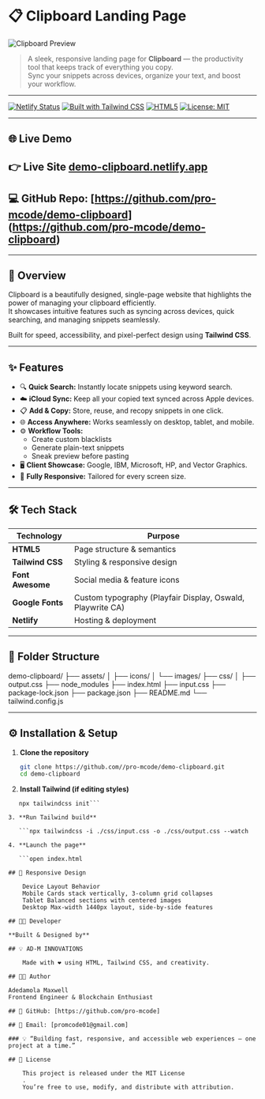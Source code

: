 # 📋 Clipboard Landing Page

![Clipboard Preview](./assets/images/preview.png)

> A sleek, responsive landing page for **Clipboard** — the productivity tool that keeps track of everything you copy.  
> Sync your snippets across devices, organize your text, and boost your workflow.

---

[![Netlify Status](https://api.netlify.com/api/v1/badges/your-badge-id/deploy-status)](https://demo-clipboard.netlify.app)
[![Built with Tailwind CSS](https://img.shields.io/badge/Built%20with-TailwindCSS-38B2AC?logo=tailwindcss&logoColor=white)](https://tailwindcss.com/)
[![HTML5](https://img.shields.io/badge/HTML5-E34F26?logo=html5&logoColor=white)](https://developer.mozilla.org/en-US/docs/Web/HTML)
[![License: MIT](https://img.shields.io/badge/License-MIT-blue.svg)](LICENSE)

---

## 🌐 Live Demo

## 👉 Live Site **[demo-clipboard.netlify.app](https://demo-clipboard.netlify.app)**

## 💻 GitHub Repo: [https://github.com/pro-mcode/demo-clipboard] (https://github.com/pro-mcode/demo-clipboard)

---

## 🧠 Overview

Clipboard is a beautifully designed, single-page website that highlights the power of managing your clipboard efficiently.  
It showcases intuitive features such as syncing across devices, quick searching, and managing snippets seamlessly.

Built for speed, accessibility, and pixel-perfect design using **Tailwind CSS**.

---

## ✨ Features

- 🔍 **Quick Search:** Instantly locate snippets using keyword search.
- ☁️ **iCloud Sync:** Keep all your copied text synced across Apple devices.
- 📋 **Add & Copy:** Store, reuse, and recopy snippets in one click.
- 🌐 **Access Anywhere:** Works seamlessly on desktop, tablet, and mobile.
- ⚙️ **Workflow Tools:**
  - Create custom blacklists
  - Generate plain-text snippets
  - Sneak preview before pasting
- 🖥️ **Client Showcase:** Google, IBM, Microsoft, HP, and Vector Graphics.
- 📱 **Fully Responsive:** Tailored for every screen size.

---

## 🛠️ Tech Stack

| Technology       | Purpose                                                    |
| ---------------- | ---------------------------------------------------------- |
| **HTML5**        | Page structure & semantics                                 |
| **Tailwind CSS** | Styling & responsive design                                |
| **Font Awesome** | Social media & feature icons                               |
| **Google Fonts** | Custom typography (Playfair Display, Oswald, Playwrite CA) |
| **Netlify**      | Hosting & deployment                                       |

---

## 📁 Folder Structure

demo-clipboard/
├── assets/
│ ├── icons/
│ └── images/
├── css/
│ ├── output.css
├── node_modules
├── index.html
├── input.css
├── package-lock.json
├── package.json
├── README.md
└── tailwind.config.js

---

## ⚙️ Installation & Setup

1. **Clone the repository**
   ```bash
   git clone https://github.com//pro-mcode/demo-clipboard.git
   cd demo-clipboard
   ```
2. **Install Tailwind (if editing styles)**

````npm install -D tailwindcss
   npx tailwindcss init```

3. **Run Tailwind build**

   ```npx tailwindcss -i ./css/input.css -o ./css/output.css --watch

4. **Launch the page**

   ```open index.html

## 📱 Responsive Design

    Device Layout Behavior
    Mobile Cards stack vertically, 3-column grid collapses
    Tablet Balanced sections with centered images
    Desktop Max-width 1440px layout, side-by-side features

## 👨‍💻 Developer

**Built & Designed by**

## 💡 AD-M INNOVATIONS

    Made with ❤️ using HTML, Tailwind CSS, and creativity.

## 🧑‍💻 Author

Adedamola Maxwell
Frontend Engineer & Blockchain Enthusiast

## 💼 GitHub: [https://github.com/pro-mcode]

## 📧 Email: [promcode01@gmail.com]

### 💡 “Building fast, responsive, and accessible web experiences — one project at a time.”

## 📜 License

    This project is released under the MIT License
    .
    You’re free to use, modify, and distribute with attribution.
````

